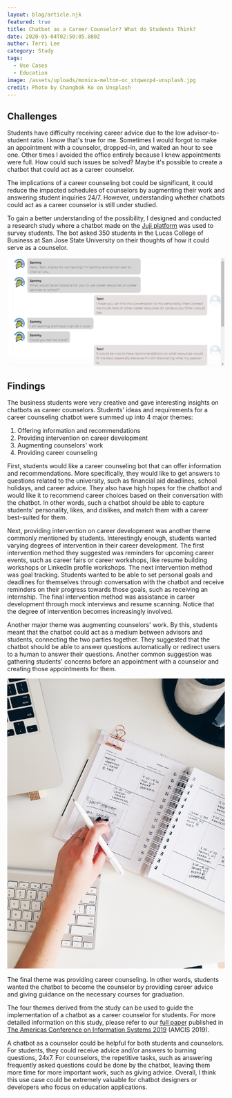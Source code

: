 ```yaml
---
layout: blog/article.njk
featured: true
title: Chatbot as a Career Counselor? What do Students Think?
date: 2020-05-04T02:50:05.880Z
author: Terri Lee
category: Study
tags:
  - Use Cases
  - Education
image: /assets/uploads/monica-melton-oc_xtqwezp4-unsplash.jpg
credit: Photo by Changbok Ko on Unsplash
---
```

## Challenges

Students have difficulty receiving career advice due to the low advisor-to-student ratio. I know that's true for me. Sometimes I would forgot to make an appointment with a counselor, dropped-in, and waited an hour to see one. Other times I avoided the office entirely because I knew appointments were full. How could such issues be solved? Maybe it's possible to create a chatbot that could act as a career counselor.

The implications of a career counseling bot could be significant, it could reduce the impacted schedules of counselors by augmenting their work and answering student inquiries 24/7. However, understanding whether chatbots could act as a career counselor is still under studied. 

To gain a better understanding of the possibility, I designed and conducted a research study where a chatbot made on the [Juji platform](https://juji.io/docs/juji-studio/) was used to survey students. The bot asked 350 students in the Lucas College of Business at San Jose State University on their thoughts of how it could serve as a counselor.

![](/assets/uploads/career_chat.png "Sample chat of the survey used in the study")

## Findings

The business students were very creative and gave interesting insights on chatbots as career counselors. Students' ideas and requirements for a career counseling chatbot were summed up into 4 major themes:

1. Offering information and recommendations
2. Providing intervention on career development
3. Augmenting counselors' work
4. Providing career counseling

First, students would like a career counseling bot that can offer information and recommendations. More specifically, they would like to get answers to questions related to the university, such as financial aid deadlines, school holidays, and career advice. They also have high hopes for the chatbot and would like it to recommend career choices based on their conversation with the chatbot. In other words, such a chatbot should be able to capture students' personality, likes, and dislikes,  and match them with a career best-suited for them.

Next, providing intervention on career development was another theme commonly mentioned by students. Interestingly enough, students wanted varying degrees of intervention in their career development. The first intervention method they suggested was reminders for upcoming career events, such as career fairs or career workshops, like resume building workshops or LinkedIn profile workshops. The next intervention method was goal tracking. Students wanted to be able to set personal goals and deadlines for themselves through conversation with the chatbot and receive reminders on their progress towards those goals, such as receiving an internship. The final intervention method was assistance in career development through mock interviews and resume scanning. Notice that the degree of intervention becomes increasingly involved.

Another major theme was augmenting counselors' work. By this, students meant that the chatbot could act as a medium between advisors and students, connecting the two parties together. They suggested that the chatbot should be able to answer questions automatically or redirect users to a human to answer their questions. Another common suggestion was gathering students' concerns before an appointment with a counselor and creating those appointments for them.

![](/assets/uploads/stil-flrm0z3meoa-unsplash.jpg "One aspect students suggested in career counseling bots is the ability to schedule appointments")

The final theme was providing career counseling. In other words, students wanted the chatbot to become the counselor by providing career advice and giving guidance on the necessary courses for graduation. 

The four themes derived from the study can be used to guide the implementation of a chatbot as a career counselor for students. For more detailed information on this study, please refer to our [full paper](https://aisel.aisnet.org/cgi/viewcontent.cgi?article=1264&context=amcis2019) published in [The Americas Conference on Information Systems 2019](https://amcis2019.aisconferences.org/about/about-amcis/) (AMCIS 2019). 

A chatbot as a counselor could be helpful for both students and counselors. For students, they could receive advice and/or answers to burning questions, 24x7. For counselors, the repetitive tasks, such as answering frequently asked questions could be done by the chatbot, leaving them more time for more important work, such as giving advice. Overall, I think this use case could be extremely valuable for chatbot designers or developers who focus on education applications.